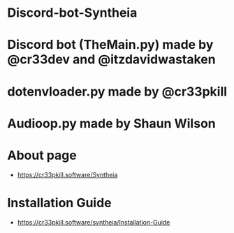 # Discord-bot-Syntheia


# Discord bot (TheMain.py) made by @cr33dev and @itzdavidwastaken

# dotenvloader.py made by @cr33pkill

# Audioop.py made by Shaun Wilson

# About page

- https://cr33pkill.software/Syntheia

# Installation Guide

- https://cr33pkill.software/syntheia/Installation-Guide
